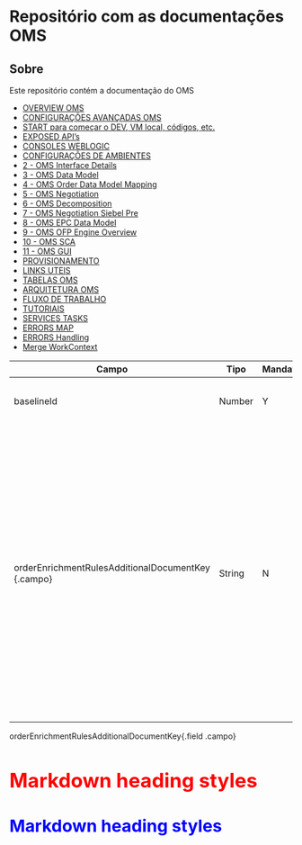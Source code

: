 <h1 id="repositório-com-as-documentações-oms">Repositório com as documentações OMS</h1>
<h2 id="sobre">Sobre</h2>
<p>Este repositório contém a documentação do OMS</p>
<ul>
<li><a href="snippets/overview/index.md">OVERVIEW OMS</a></li>
<li><a href="snippets/avancado/index.md">CONFIGURAÇÕES AVANÇADAS OMS</a></li>
<li><a href="snippets/prepare-env-dev/README.md">START para começar o DEV, VM local, códigos, etc.</a></li>
<li><a href="snippets/exposed-apis/index.md">EXPOSED API’s</a></li>
<li><a href="snippets/consoles-weblogic/index.md">CONSOLES WEBLOGIC</a></li>
<li><a href="snippets/confg-envs/index.md">CONFIGURAÇÕES DE AMBIENTES</a></li>
<li><a href="snippets/data-model/index.md">2 - OMS Interface Details</a></li>
<li><a href="snippets/data-model/index.md">3 - OMS Data Model</a></li>
<li><a href="snippets/order-data-model-mapping/index.md">4 - OMS Order Data Model Mapping</a></li>
<li><a href="snippets/negotiation/index.md">5 - OMS Negotiation</a></li>
<li><a href="snippets/decomposition/index.md">6 - OMS Decomposition</a></li>
<li><a href="snippets/negotiation-pre/index.md">7 - OMS Negotiation Siebel Pre</a></li>
<li><a href="snippets/data-model/index.md">8 - OMS EPC Data Model</a></li>
<li><a href="snippets/ofp-engine/index.md">9 - OMS OFP Engine Overview</a></li>
<li><a href="snippets/sca/index.md">10 - OMS SCA</a></li>
<li><a href="snippets/gui/index.md">11 - OMS GUI</a></li>
<li><a href="snippets/aprovisionamento/aprovisionamento.md">PROVISIONAMENTO</a></li>
<li><a href="snippets/links/links.md">LINKS UTEIS</a></li>
<li><a href="snippets/tables/tables.md">TABELAS OMS</a></li>
<li><a href="snippets/downloads/OMS%20Architecture%20Diagram%20AS-IS.pdf">ARQUITETURA OMS</a></li>
<li><a href="snippets/fluxo-trabalho/index.md">FLUXO DE TRABALHO</a></li>
<li><a href="snippets/tutoriais/index.md">TUTORIAIS</a></li>
<li><a href="snippets/services_tasks/index.md">SERVICES TASKS</a></li>
<li><a href="snippets/errors-map/index.md">ERRORS MAP</a></li>
<li><a href="snippets/errors-handling/index.md">ERRORS Handling</a></li>
<li><a href="snippets/workcontext-merge/index.md">Merge WorkContext</a></li>
</ul>
<style>
.heading1 {
    color: red;
    font-weight:700;
    font-size: 35px;
}
.heading2 {
    color: blue;
    font-weight:700;
    font-size: 30px;
}
.campo {
    color: purple;
    width: 90px;
    word-break: break-word;
}
</style>
<table>
<colgroup>
<col style="width: 10%" />
<col style="width: 25%" />
<col style="width: 25%" />
<col style="width: 40%" />
</colgroup>
<thead>
<tr class="header">
<th><strong>Campo</strong></th>
<th><strong>Tipo</strong></th>
<th><strong>Mandatório</strong></th>
<th><strong>Descrição</strong></th>
</tr>
</thead>
<tbody>
<tr class="odd">
<td>baselineId</td>
<td>Number</td>
<td>Y</td>
<td>Numero identificativo da Baseline e que corresponde com a sua versão</td>
</tr>
<tr class="even">
<td>orderEnrichmentRulesAdditionalDocumentKey {.campo}</td>
<td>String</td>
<td>N</td>
<td>Caso seja especificado este campo, aqui terá o valor DocumentKey (campo “key” da estrutura “additionalDocument”) do arquivo que contém as regras para gerar a ordem enriquecida. Caso este campo não seja definido, a ordem enriquecida será igualmente gravada na collection do MongoDB <em>“enrichedOrder”</em>, porém duplicando 100% o conteúdo da outra collection <em>“order”</em> que contém o payload original enviado pelo client que chamou OrderOne</td>
</tr>
</tbody>
</table>
<p>orderEnrichmentRulesAdditionalDocumentKey{.field .campo}</p>
<h1 class="heading1" id="identifier">Markdown heading styles</h1>
<h2 class="heading2" id="identifier2">Markdown heading styles</h2>
